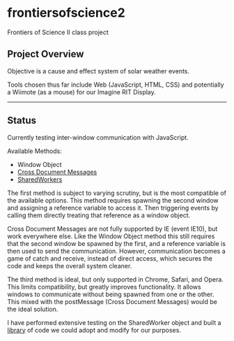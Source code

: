 frontiersofscience2
===================

Frontiers of Science II class project


## Project Overview

Objective is a cause and effect system of solar weather events.

Tools chosen thus far include Web (JavaScript, HTML, CSS) and potentially a Wiimote (as a mouse) for our Imagine RIT Display.

---

## Status

Currently testing inter-window communication with JavaScript.

Available Methods:

- Window Object
- [Cross Document Messages](http://caniuse.com/#feat=x-doc-messaging)
- [SharedWorkers](http://caniuse.com/#feat=sharedworkers)

The first method is subject to varying scrutiny, but is the most compatible of the available options.  This method requires spawning the second window and assigning a reference variable to access it.  Then triggering events by calling them directly treating that reference as a window object.

Cross Document Messages are not fully supported by IE (event IE10), but work everywhere else.  Like the Window Object method this still requires that the second window be spawned by the first, and a reference variable is then used to send the communication.  However, communication becomes a game of catch and receive, instead of direct access, which secures the code and keeps the overall system cleaner.

The third method is ideal, but only supported in Chrome, Safari, and Opera.  This limits compatibility, but greatly improves functionality.  It allows windows to communicate without being spawned from one or the other.  This mixed with the postMessage (Cross Document Messages) would be the ideal solution.

I have performed extensive testing on the SharedWorker object and built a [library](http://cdelorme.com/SharedWorker/) of code we could adopt and modify for our purposes.
